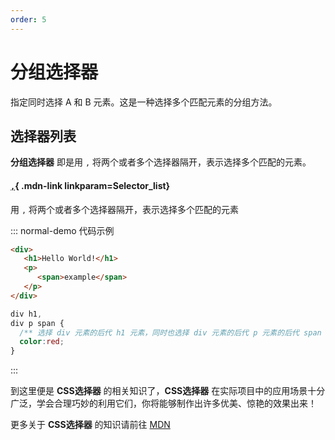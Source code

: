 ```yaml
---
order: 5
---
```

      


# 分组选择器
指定同时选择 A 和 B 元素。这是一种选择多个匹配元素的分组方法。
## 选择器列表
**分组选择器** 即是用 ```,``` 将两个或者多个选择器隔开，表示选择多个匹配的元素。
<Mcard>

#### [`,`][zh-link]{ .mdn-link linkparam=Selector_list}
用 `,` 将两个或者多个选择器隔开，表示选择多个匹配的元素
</Mcard>


::: normal-demo 代码示例

```html
<div>
   <h1>Hello World!</h1>
   <p>
      <span>example</span>
   </p>
</div>
```

```css
div h1,
div p span {
  /** 选择 div 元素的后代 h1 元素，同时也选择 div 元素的后代 p 元素的后代 span 元素 */
  color:red;
} 
```
:::    

<Minfo>

到这里便是 **CSS选择器** 的相关知识了，**CSS选择器** 在实际项目中的应用场景十分广泛，学会合理巧妙的利用它们，你将能够制作出许多优美、惊艳的效果出来！   
       
更多关于 **CSS选择器** 的知识请前往 [MDN](https://developer.mozilla.org/zh-CN/docs/Learn/CSS/Building_blocks/Selectors)

</Minfo>


[zh-link]:https://developer.mozilla.org/zh-CN/docs/Web/CSS/
[en-link]:https://developer.mozilla.org/en-US/docs/Web/CSS/